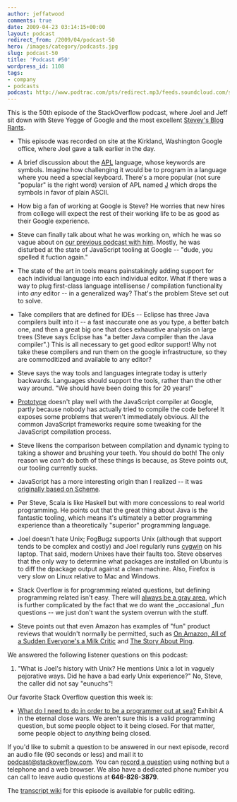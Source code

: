 ```yaml
---
author: jeffatwood
comments: true
date: 2009-04-23 03:14:15+00:00
layout: podcast
redirect_from: /2009/04/podcast-50
hero: /images/category/podcasts.jpg
slug: podcast-50
title: 'Podcast #50'
wordpress_id: 1108
tags:
- company
- podcasts
podcast: http://www.podtrac.com/pts/redirect.mp3/feeds.soundcloud.com/stream/14377371-stack-exchange-stack-overflow-podcast-28.mp3
---
```



This is the 50th episode of the StackOverflow podcast, where Joel and Jeff sit down with Steve Yegge of Google and the most excellent [Stevey's Blog Rants](http://steve-yegge.blogspot.com/).






  * This episode was recorded on site at the Kirkland, Washington Google office, where Joel gave a talk earlier in the day.


  * A brief discussion about the [APL](http://en.wikipedia.org/wiki/APL_(programming_language)) language, whose keywords are symbols. Imagine how challenging it would be to program in a language where you need a special keyboard. There's a more popular (not sure "popular" is the right word) version of APL named [J](http://en.wikipedia.org/wiki/J_(programming_language)) which drops the symbols in favor of plain ASCII.


  * How big a fan of working at Google is Steve? He worries that new hires from college will expect the rest of their working life to be as good as their Google experience.


  * Steve can finally talk about what he was working on, which he was so vague about on [our previous podcast with him](http://blog.stackoverflow.com/2008/10/podcast-25/). Mostly, he was disturbed at the state of JavaScript tooling at Google -- "dude, you spelled it fuction again."


  * The state of the art in tools means painstakingly adding support for each individual language into each individual editor. What if there was a way to plug first-class language intellisense / compilation functionality into _any_ editor -- in a generalized way? That's the problem Steve set out to solve.


  * Take compilers that are defined for IDEs -- Eclipse has three Java compilers built into it -- a fast inaccurate one as you type, a better batch one, and then a great big one that does exhaustive analysis on large trees (Steve says Eclipse has "a better Java compiler than the Java compiler".) This is all necessary to get good editor support! Why not take these compilers and run them on the google infrastructure, so they are commoditized and available to any editor?


  * Steve says the way tools and languages integrate today is utterly backwards. Languages should support the tools, rather than the other way around. "We should have been doing this for 20 years!"  



  * [Prototype](http://www.prototypejs.org/) doesn't play well with the JavaScript compiler at Google, partly because nobody has actually tried to compile the code before! It exposes some problems that weren't immediately obvious. All the common JavaScript frameworks require some tweaking for the JavaScript compilation process.


  * Steve likens the comparison between compilation and dynamic typing to taking a shower and brushing your teeth. You should do both! The only reason we _can't_ do both of these things is because, as Steve points out, our tooling currently sucks.  



  * JavaScript has a more interesting origin than I realized -- it was [originally based on Scheme](http://en.wikipedia.org/wiki/JavaScript).


  * Per Steve, Scala is like Haskell but with more concessions to real world programming. He points out that the great thing about Java is the fantastic tooling, which means it's ultimately a better programming experience than a theoretically "superior" programming language.


  * Joel doesn't hate Unix; FogBugz supports Unix (although that support tends to be complex and costly) and Joel regularly runs [cygwin](http://www.cygwin.com/) on his laptop. That said, modern Unixes have their faults too. Steve observes that the only way to determine what packages are installed on Ubuntu is to diff the dpackage output against a clean machine. Also, Firefox is very slow on Linux relative to Mac and Windows.


  * Stack Overflow is for programming related questions, but defining programming related isn't easy. There will [always be a gray area](http://blog.stackoverflow.com/2009/04/the-stack-overflow-question-lifecycle/), which is further complicated by the fact that we do want the _occasional _fun questions -- we just don't want the system overrun with the stuff.


  * Steve points out that even Amazon has examples of "fun" product reviews that wouldn't normally be permitted, such as [On Amazon, All of a Sudden Everyone's a Milk Critic](http://www.nytimes.com/2006/08/09/technology/09milk.html?ex=1312776000&en=83840f92baf3863d&ei=5090&partner=rssuserland&emc=rss&pagewanted=all) and [The Story About Ping](http://www.amazon.com/Story-About-Ping-Marjorie-Flack/dp/0140502416).  





We answered the following listener questions on this podcast:






  1. "What is Joel's history with Unix? He mentions Unix a lot in vaguely pejorative ways. Did he have a bad early Unix experience?" No, Steve, the caller did not say "eunuchs"!  





Our favorite Stack Overflow question this week is:






  * [What do I need to do in order to be a programmer out at sea?](http://stackoverflow.com/questions/766935/what-do-i-need-to-do-in-order-to-be-a-programmer-out-at-sea) Exhibit A in the eternal close wars. We aren't sure this is a valid programming question, but some people object to it being closed. For that matter, some people object to _anything_ being closed.  






If you'd like to submit a question to be answered in our next episode, record an audio file (90 seconds or less) and mail it to [podcast@stackoverflow.com](mailto:podcast@stackoverflow.com). You can [record a question](http://blog.stackoverflow.com/index.php/2008/05/recording-podcast-questions-using-your-telephone/) using nothing but a telephone and a web browser. We also have a dedicated phone number you can call to leave audio questions at **646-826-3879**.






The [transcript wiki](https://stackoverflow.fogbugz.com/default.asp?W29043) for this episode is available for public editing.


